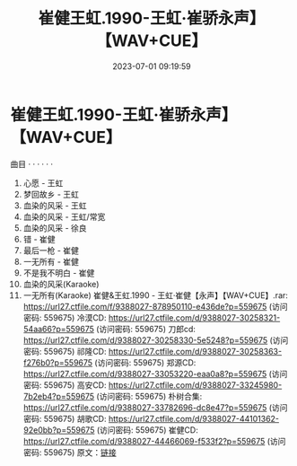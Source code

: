 ﻿---
title: 崔健王虹.1990-王虹·崔骄永声】【WAV+CUE】
date: 2023-07-01 09:19:59
categories: WAV车载音乐、镜像
tags: 华语中文
---
# 崔健王虹.1990-王虹·崔骄永声】【WAV+CUE】

曲目
· · · · · ·
01. 心愿 - 王虹
02. 梦回故乡 - 王虹
03. 血染的风采 - 王虹
04. 血染的风采 - 王虹/常宽
05. 血染的风采 - 徐良
06. 错 - 崔健
07. 最后一枪 - 崔健
08. 一无所有 - 崔健
09. 不是我不明白 - 崔健
10. 血染的风采(Karaoke)
11. 一无所有(Karaoke)
崔健&王虹.1990 - 王虹·崔健【永声】【WAV+CUE】.rar: https://url27.ctfile.com/f/9388027-878950110-e436de?p=559675
(访问密码: 559675)
冷漠CD: https://url27.ctfile.com/d/9388027-30258321-54aa66?p=559675
(访问密码: 559675)
刀郎cd: https://url27.ctfile.com/d/9388027-30258330-5e5248?p=559675
(访问密码: 559675)
祁隆CD: https://url27.ctfile.com/d/9388027-30258363-f276b0?p=559675
(访问密码: 559675)
郑源CD: https://url27.ctfile.com/d/9388027-33053220-eaa0a8?p=559675
(访问密码: 559675)
高安CD: https://url27.ctfile.com/d/9388027-33245980-7b2eb4?p=559675
(访问密码: 559675)
朴树合集: https://url27.ctfile.com/d/9388027-33782696-dc8e47?p=559675
(访问密码: 559675)
胡歌CD: https://url27.ctfile.com/d/9388027-44101362-92e0bb?p=559675
(访问密码: 559675)
崔健CD: https://url27.ctfile.com/d/9388027-44466069-f533f2?p=559675
(访问密码: 559675)
原文：[链接](https://blog.sina.com.cn/s/blog_1647c7e76010312ib.html)
